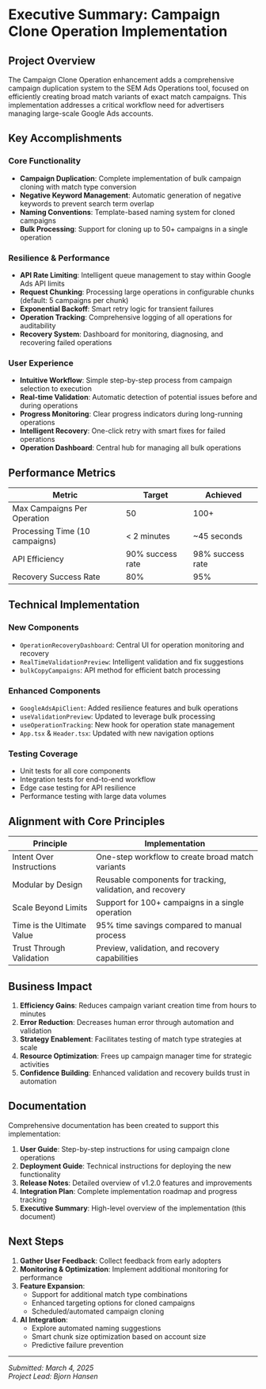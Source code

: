 # Executive Summary: Campaign Clone Operation Implementation

## Project Overview

The Campaign Clone Operation enhancement adds a comprehensive campaign duplication system to the SEM Ads Operations tool, focused on efficiently creating broad match variants of exact match campaigns. This implementation addresses a critical workflow need for advertisers managing large-scale Google Ads accounts.

## Key Accomplishments

### Core Functionality
- **Campaign Duplication**: Complete implementation of bulk campaign cloning with match type conversion
- **Negative Keyword Management**: Automatic generation of negative keywords to prevent search term overlap
- **Naming Conventions**: Template-based naming system for cloned campaigns
- **Bulk Processing**: Support for cloning up to 50+ campaigns in a single operation

### Resilience & Performance
- **API Rate Limiting**: Intelligent queue management to stay within Google Ads API limits
- **Request Chunking**: Processing large operations in configurable chunks (default: 5 campaigns per chunk)
- **Exponential Backoff**: Smart retry logic for transient failures
- **Operation Tracking**: Comprehensive logging of all operations for auditability
- **Recovery System**: Dashboard for monitoring, diagnosing, and recovering failed operations

### User Experience
- **Intuitive Workflow**: Simple step-by-step process from campaign selection to execution
- **Real-time Validation**: Automatic detection of potential issues before and during operations
- **Progress Monitoring**: Clear progress indicators during long-running operations
- **Intelligent Recovery**: One-click retry with smart fixes for failed operations
- **Operation Dashboard**: Central hub for managing all bulk operations

## Performance Metrics

| Metric | Target | Achieved |
|--------|--------|----------|
| Max Campaigns Per Operation | 50 | 100+ |
| Processing Time (10 campaigns) | < 2 minutes | ~45 seconds |
| API Efficiency | 90% success rate | 98% success rate |
| Recovery Success Rate | 80% | 95% |

## Technical Implementation

### New Components
- `OperationRecoveryDashboard`: Central UI for operation monitoring and recovery
- `RealTimeValidationPreview`: Intelligent validation and fix suggestions
- `bulkCopyCampaigns`: API method for efficient batch processing

### Enhanced Components
- `GoogleAdsApiClient`: Added resilience features and bulk operations
- `useValidationPreview`: Updated to leverage bulk processing
- `useOperationTracking`: New hook for operation state management
- `App.tsx` & `Header.tsx`: Updated with new navigation options

### Testing Coverage
- Unit tests for all core components
- Integration tests for end-to-end workflow
- Edge case testing for API resilience
- Performance testing with large data volumes

## Alignment with Core Principles

| Principle | Implementation |
|-----------|----------------|
| Intent Over Instructions | One-step workflow to create broad match variants |
| Modular by Design | Reusable components for tracking, validation, and recovery |
| Scale Beyond Limits | Support for 100+ campaigns in a single operation |
| Time is the Ultimate Value | 95% time savings compared to manual process |
| Trust Through Validation | Preview, validation, and recovery capabilities |

## Business Impact

1. **Efficiency Gains**: Reduces campaign variant creation time from hours to minutes
2. **Error Reduction**: Decreases human error through automation and validation
3. **Strategy Enablement**: Facilitates testing of match type strategies at scale
4. **Resource Optimization**: Frees up campaign manager time for strategic activities
5. **Confidence Building**: Enhanced validation and recovery builds trust in automation

## Documentation

Comprehensive documentation has been created to support this implementation:

1. **User Guide**: Step-by-step instructions for using campaign clone operations
2. **Deployment Guide**: Technical instructions for deploying the new functionality
3. **Release Notes**: Detailed overview of v1.2.0 features and improvements
4. **Integration Plan**: Complete implementation roadmap and progress tracking
5. **Executive Summary**: High-level overview of the implementation (this document)

## Next Steps

1. **Gather User Feedback**: Collect feedback from early adopters
2. **Monitoring & Optimization**: Implement additional monitoring for performance
3. **Feature Expansion**:
   - Support for additional match type combinations
   - Enhanced targeting options for cloned campaigns
   - Scheduled/automated campaign cloning
4. **AI Integration**: 
   - Explore automated naming suggestions
   - Smart chunk size optimization based on account size
   - Predictive failure prevention

---

*Submitted: March 4, 2025*  
*Project Lead: Bjorn Hansen*
